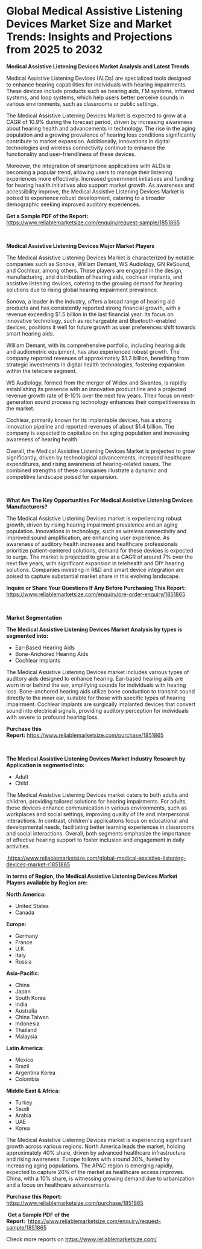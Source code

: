 <p><h1>Global Medical Assistive Listening Devices Market Size and Market Trends: Insights and Projections from 2025 to 2032</h1></p><p><strong>Medical Assistive Listening Devices Market Analysis and Latest Trends</strong></p>
<p><p>Medical Assistive Listening Devices (ALDs) are specialized tools designed to enhance hearing capabilities for individuals with hearing impairments. These devices include products such as hearing aids, FM systems, infrared systems, and loop systems, which help users better perceive sounds in various environments, such as classrooms or public settings.</p><p>The Medical Assistive Listening Devices Market is expected to grow at a CAGR of 10.9% during the forecast period, driven by increasing awareness about hearing health and advancements in technology. The rise in the aging population and a growing prevalence of hearing loss conditions significantly contribute to market expansion. Additionally, innovations in digital technologies and wireless connectivity continue to enhance the functionality and user-friendliness of these devices.</p><p>Moreover, the integration of smartphone applications with ALDs is becoming a popular trend, allowing users to manage their listening experiences more effectively. Increased government initiatives and funding for hearing health initiatives also support market growth. As awareness and accessibility improve, the Medical Assistive Listening Devices Market is poised to experience robust development, catering to a broader demographic seeking improved auditory experiences.</p></p>
<p><strong>Get a Sample PDF of the Report:&nbsp;</strong> <a href="https://www.reliablemarketsize.com/enquiry/request-sample/1851865?utm_campaign=3508&utm_medium=2&utm_source=Github&utm_content=ia&utm_term=26032025&utm_id=medical-assistive-listening-devices">https://www.reliablemarketsize.com/enquiry/request-sample/1851865</a></p>
<p>&nbsp;</p>
<p><strong>Medical Assistive Listening Devices Major Market Players</strong></p>
<p><p>The Medical Assistive Listening Devices Market is characterized by notable companies such as Sonova, William Demant, WS Audiology, GN ReSound, and Cochlear, among others. These players are engaged in the design, manufacturing, and distribution of hearing aids, cochlear implants, and assistive listening devices, catering to the growing demand for hearing solutions due to rising global hearing impairment prevalence.</p><p>Sonova, a leader in the industry, offers a broad range of hearing aid products and has consistently reported strong financial growth, with a revenue exceeding $1.5 billion in the last financial year. Its focus on innovative technology, such as rechargeable and Bluetooth-enabled devices, positions it well for future growth as user preferences shift towards smart hearing aids.</p><p>William Demant, with its comprehensive portfolio, including hearing aids and audiometric equipment, has also experienced robust growth. The company reported revenues of approximately $1.2 billion, benefiting from strategic investments in digital health technologies, fostering expansion within the telecare segment.</p><p>WS Audiology, formed from the merger of Widex and Sivantos, is rapidly establishing its presence with an innovative product line and a projected revenue growth rate of 8-10% over the next few years. Their focus on next-generation sound processing technology enhances their competitiveness in the market.</p><p>Cochlear, primarily known for its implantable devices, has a strong innovation pipeline and reported revenues of about $1.4 billion. The company is expected to capitalize on the aging population and increasing awareness of hearing health.</p><p>Overall, the Medical Assistive Listening Devices Market is projected to grow significantly, driven by technological advancements, increased healthcare expenditures, and rising awareness of hearing-related issues. The combined strengths of these companies illustrate a dynamic and competitive landscape poised for expansion.</p></p>
<p>&nbsp;</p>
<p><strong>What Are The Key Opportunities For Medical Assistive Listening Devices Manufacturers?</strong></p>
<p><p>The Medical Assistive Listening Devices market is experiencing robust growth, driven by rising hearing impairment prevalence and an aging population. Innovations in technology, such as wireless connectivity and improved sound amplification, are enhancing user experience. As awareness of auditory health increases and healthcare professionals prioritize patient-centered solutions, demand for these devices is expected to surge. The market is projected to grow at a CAGR of around 7% over the next five years, with significant expansion in telehealth and DIY hearing solutions. Companies investing in R&D and smart device integration are poised to capture substantial market share in this evolving landscape.</p></p>
<p><strong>Inquire or Share Your Questions If Any Before Purchasing This Report:</strong> <a href="https://www.reliablemarketsize.com/enquiry/pre-order-enquiry/1851865?utm_campaign=3508&utm_medium=2&utm_source=Github&utm_content=ia&utm_term=26032025&utm_id=medical-assistive-listening-devices">https://www.reliablemarketsize.com/enquiry/pre-order-enquiry/1851865</a></p>
<p>&nbsp;</p>
<p><strong>Market Segmentation</strong></p>
<p><strong>The Medical Assistive Listening Devices Market Analysis by types is segmented into:</strong></p>
<p><ul><li>Ear-Based Hearing Aids</li><li>Bone-Anchored Hearing Aids</li><li>Cochlear Implants</li></ul></p>
<p><p>The Medical Assistive Listening Devices market includes various types of auditory aids designed to enhance hearing. Ear-based hearing aids are worn in or behind the ear, amplifying sounds for individuals with hearing loss. Bone-anchored hearing aids utilize bone conduction to transmit sound directly to the inner ear, suitable for those with specific types of hearing impairment. Cochlear implants are surgically implanted devices that convert sound into electrical signals, providing auditory perception for individuals with severe to profound hearing loss.</p></p>
<p><strong>Purchase this Report:&nbsp;</strong><a href="https://www.reliablemarketsize.com/purchase/1851865?utm_campaign=3508&utm_medium=2&utm_source=Github&utm_content=ia&utm_term=26032025&utm_id=medical-assistive-listening-devices">https://www.reliablemarketsize.com/purchase/1851865</a></p>
<p>&nbsp;</p>
<p><strong>The Medical Assistive Listening Devices Market Industry Research by Application is segmented into:</strong></p>
<p><ul><li>Adult</li><li>Child</li></ul></p>
<p><p>The Medical Assistive Listening Devices market caters to both adults and children, providing tailored solutions for hearing impairments. For adults, these devices enhance communication in various environments, such as workplaces and social settings, improving quality of life and interpersonal interactions. In contrast, children's applications focus on educational and developmental needs, facilitating better learning experiences in classrooms and social interactions. Overall, both segments emphasize the importance of effective hearing support to foster inclusion and engagement in daily activities.</p></p>
<p><a href="https://www.reliablemarketsize.com/global-medical-assistive-listening-devices-market-r1851865?utm_campaign=3508&utm_medium=2&utm_source=Github&utm_content=ia&utm_term=26032025&utm_id=medical-assistive-listening-devices">&nbsp;https://www.reliablemarketsize.com/global-medical-assistive-listening-devices-market-r1851865</a></p>
<p><strong>In terms of Region, the Medical Assistive Listening Devices Market Players available by Region are:</strong></p>
<p>
    <p> <strong> North America: </strong>
        <ul>
            <li>United States</li>
            <li>Canada</li>
        </ul>
        </p> 
    <p> <strong> Europe: </strong>
        <ul>
            <li>Germany</li>
            <li>France</li>
            <li>U.K.</li>
            <li>Italy</li>
            <li>Russia</li>
        </ul>
        </p> 
    <p> <strong> Asia-Pacific: </strong>
        <ul>
            <li>China</li>
            <li>Japan</li>
            <li>South Korea</li>
            <li>India</li>
            <li>Australia</li>
            <li>China Taiwan</li>
            <li>Indonesia</li>
            <li>Thailand</li>
            <li>Malaysia</li>
        </ul>
        </p> 
    <p> <strong> Latin America: </strong>
        <ul>
            <li>Mexico</li>
            <li>Brazil</li>
            <li>Argentina Korea</li>
            <li>Colombia</li>
        </ul>
        </p> 
    <p> <strong> Middle East & Africa: </strong>
        <ul>
            <li>Turkey</li>
            <li>Saudi</li>
            <li>Arabia</li>
            <li>UAE</li>
            <li>Korea</li>
        </ul>
    </p>
    </p>
<p><p>The Medical Assistive Listening Devices market is experiencing significant growth across various regions. North America leads the market, holding approximately 40% share, driven by advanced healthcare infrastructure and rising awareness. Europe follows with around 30%, fueled by increasing aging populations. The APAC region is emerging rapidly, expected to capture 20% of the market as healthcare access improves. China, with a 10% share, is witnessing growing demand due to urbanization and a focus on healthcare advancements.</p></p>
<p><strong>Purchase this Report: </strong><a href="https://www.reliablemarketsize.com/purchase/1851865?utm_campaign=3508&utm_medium=2&utm_source=Github&utm_content=ia&utm_term=26032025&utm_id=medical-assistive-listening-devices">https://www.reliablemarketsize.com/purchase/1851865</a></p>
<p>&nbsp;<strong>Get a Sample PDF of the Report:&nbsp;&nbsp;</strong><a href="https://www.reliablemarketsize.com/enquiry/request-sample/1851865?utm_campaign=3508&utm_medium=2&utm_source=Github&utm_content=ia&utm_term=26032025&utm_id=medical-assistive-listening-devices">https://www.reliablemarketsize.com/enquiry/request-sample/1851865</a></p>
<p><strong></strong></p>
<p>Check more reports on <a href="https://www.reliablemarketsize.com/?utm_campaign=3508&utm_medium=2&utm_source=Github&utm_content=ia&utm_term=26032025&utm_id=medical-assistive-listening-devices">https://www.reliablemarketsize.com/</a></p>